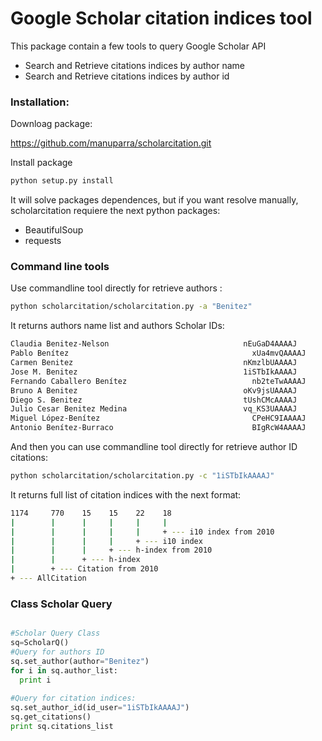Google Scholar citation indices tool
====================================

This package contain a few tools to query Google Scholar API

* Search and Retrieve citations indices by author name
* Search and Retrieve citations indices by author id


### Installation:

Downloag package:

https://github.com/manuparra/scholarcitation.git


Install package
```bash
python setup.py install
```

It will solve packages dependences, but if you want resolve manually, scholarcitation requiere the next python packages:

* BeautifulSoup
* requests

### Command line tools

Use commandline tool directly for retrieve authors :

```bash
python scholarcitation/scholarcitation.py -a "Benitez"
```
It returns authors name list and authors Scholar IDs:

```bash
Claudia Benitez-Nelson                            	nEuGaD4AAAAJ
Pablo Benítez                                    	  xUa4mvQAAAAJ
Carmen Benitez                                    	nKmzlbUAAAAJ
Jose M. Benitez                                   	1iSTbIkAAAAJ
Fernando Caballero Benítez                       	  nb2teTwAAAAJ
Bruno A Benitez                                   	oKv9jsUAAAAJ
Diego S. Benitez                                  	tUshCMcAAAAJ
Julio Cesar Benitez Medina                        	vq_KS3UAAAAJ
Miguel López-Benítez                            	  CPeHC9IAAAAJ
Antonio Benítez-Burraco                          	  BIgRcW4AAAAJ
```

And then you can use commandline tool directly for retrieve author ID citations:
```bash
python scholarcitation/scholarcitation.py -c "1iSTbIkAAAAJ"
```
It returns full list of citation indices with the next format:

```bash
1174     770    15    15    22    18
|        |      |     |     |     |
|        |      |     |     |     + --- i10 index from 2010
|        |      |     |     + --- i10 index
|        |      |     + --- h-index from 2010
|        |      + --- h-index
|        + --- Citation from 2010
+ --- AllCitation
```

### Class Scholar Query

```python

#Scholar Query Class
sq=ScholarQ()
#Query for authors ID
sq.set_author(author="Benitez")
for i in sq.author_list:
  print i
  
#Query for citation indices:
sq.set_author_id(id_user="1iSTbIkAAAAJ")
sq.get_citations()
print sq.citations_list	

```





